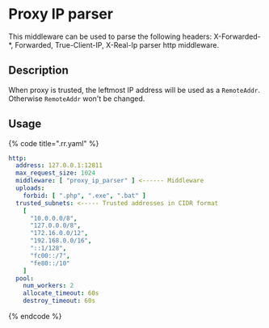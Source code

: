 # Proxy IP parser

This middleware can be used to parse the following headers: X-Forwarded-*, Forwarded, True-Client-IP, X-Real-Ip parser http middleware.

## Description
When proxy is trusted, the leftmost IP address will be used as a `RemoteAddr`. Otherwise `RemoteAddr` won't be changed.

## Usage

{% code title=".rr.yaml" %}

```yaml
http:
  address: 127.0.0.1:12811
  max_request_size: 1024
  middleware: [ "proxy_ip_parser" ] <------ Middleware
  uploads:
    forbid: [ ".php", ".exe", ".bat" ]
  trusted_subnets: <----- Trusted addresses in CIDR format
    [
      "10.0.0.0/8",
      "127.0.0.0/8",
      "172.16.0.0/12",
      "192.168.0.0/16",
      "::1/128",
      "fc00::/7",
      "fe80::/10"
    ]
  pool:
    num_workers: 2
    allocate_timeout: 60s
    destroy_timeout: 60s
```

{% endcode %}
